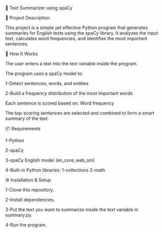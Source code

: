 📝 Text Summarizer using spaCy

📖 Project Description

This project is a simple yet effective Python program that generates summaries for English texts using the spaCy library.
It analyzes the input text, calculates word frequencies, and identifies the most important sentences.

🚀 How It Works

The user enters a text into the text variable inside the program.

The program uses a spaCy model to:

1-Detect sentences, words, and entities

2-Build a frequency distribution of the most important words

Each sentence is scored based on: Word frequency

The top-scoring sentences are selected and combined to form a smart summary of the text.

📦 Requirements

1-Python

2-spaCy

3-spaCy English model (en_core_web_sm)

4-Built-in Python libraries: 1-collections 2-math

⚙️ Installation & Setup
 
1-Clone this repository.

2-Install dependencies.

3-Put the text you want to summarize inside the text variable in summary.py.

4-Run the program.
